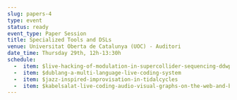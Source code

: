 ```yaml
---
slug: papers-4
type: event
status: ready
event_type: Paper Session
title: Specialized Tools and DSLs
venue: Universitat Oberta de Catalunya (UOC) - Auditori
date_time: Thursday 29th, 12h-13:30h
schedule:
  -  item: $live-hacking-of-modulation-in-supercollider-sequencing-ddwplug
  -  item: $dublang-a-multi-language-live-coding-system
  -  item: $jazz-inspired-improvisation-in-tidalcycles
  -  item: $kabelsalat-live-coding-audio-visual-graphs-on-the-web-and-beyond
---
```

